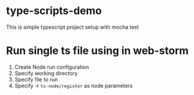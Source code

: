 # type-scripts-demo
This is simple typescript project setup with mocha test

# Run single ts file using in web-storm
1) Create Node run configuration
2) Specify working directory
3) Specify file to run
4) Specify -r `ts-node/register` as node parameters 
